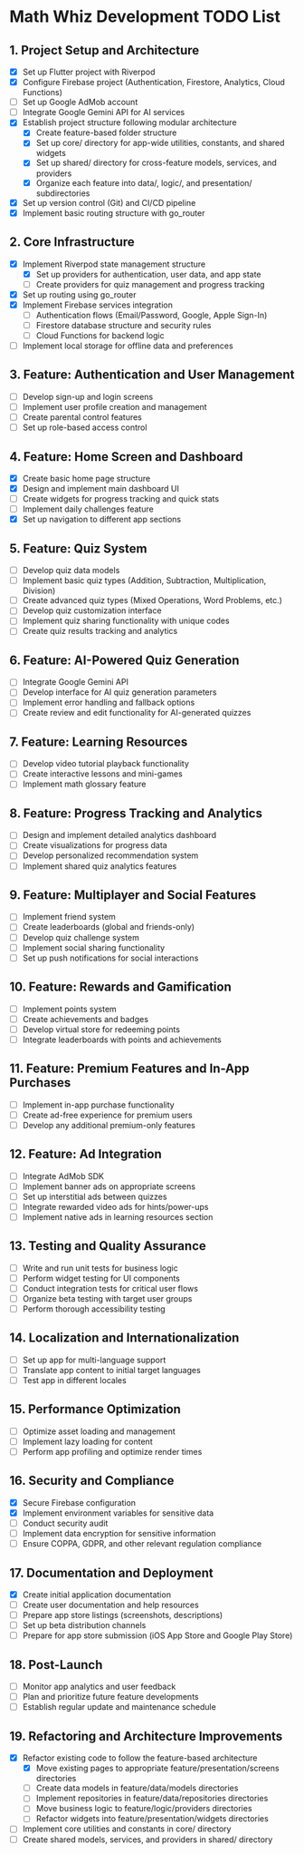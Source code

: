 # Math Whiz Development TODO List

## 1. Project Setup and Architecture
- [x] Set up Flutter project with Riverpod
- [x] Configure Firebase project (Authentication, Firestore, Analytics, Cloud Functions)
- [ ] Set up Google AdMob account
- [ ] Integrate Google Gemini API for AI services
- [x] Establish project structure following modular architecture
  - [x] Create feature-based folder structure
  - [x] Set up core/ directory for app-wide utilities, constants, and shared widgets
  - [x] Set up shared/ directory for cross-feature models, services, and providers
  - [x] Organize each feature into data/, logic/, and presentation/ subdirectories
- [x] Set up version control (Git) and CI/CD pipeline
- [x] Implement basic routing structure with go_router

## 2. Core Infrastructure
- [x] Implement Riverpod state management structure
  - [x] Set up providers for authentication, user data, and app state
  - [ ] Create providers for quiz management and progress tracking
- [x] Set up routing using go_router
- [x] Implement Firebase services integration
  - [ ] Authentication flows (Email/Password, Google, Apple Sign-In)
  - [ ] Firestore database structure and security rules
  - [ ] Cloud Functions for backend logic
- [ ] Implement local storage for offline data and preferences

## 3. Feature: Authentication and User Management
- [ ] Develop sign-up and login screens
- [ ] Implement user profile creation and management
- [ ] Create parental control features
- [ ] Set up role-based access control

## 4. Feature: Home Screen and Dashboard
- [x] Create basic home page structure
- [x] Design and implement main dashboard UI
- [ ] Create widgets for progress tracking and quick stats
- [ ] Implement daily challenges feature
- [x] Set up navigation to different app sections

## 5. Feature: Quiz System
- [ ] Develop quiz data models
- [ ] Implement basic quiz types (Addition, Subtraction, Multiplication, Division)
- [ ] Create advanced quiz types (Mixed Operations, Word Problems, etc.)
- [ ] Develop quiz customization interface
- [ ] Implement quiz sharing functionality with unique codes
- [ ] Create quiz results tracking and analytics

## 6. Feature: AI-Powered Quiz Generation
- [ ] Integrate Google Gemini API
- [ ] Develop interface for AI quiz generation parameters
- [ ] Implement error handling and fallback options
- [ ] Create review and edit functionality for AI-generated quizzes

## 7. Feature: Learning Resources
- [ ] Develop video tutorial playback functionality
- [ ] Create interactive lessons and mini-games
- [ ] Implement math glossary feature

## 8. Feature: Progress Tracking and Analytics
- [ ] Design and implement detailed analytics dashboard
- [ ] Create visualizations for progress data
- [ ] Develop personalized recommendation system
- [ ] Implement shared quiz analytics features

## 9. Feature: Multiplayer and Social Features
- [ ] Implement friend system
- [ ] Create leaderboards (global and friends-only)
- [ ] Develop quiz challenge system
- [ ] Implement social sharing functionality
- [ ] Set up push notifications for social interactions

## 10. Feature: Rewards and Gamification
- [ ] Implement points system
- [ ] Create achievements and badges
- [ ] Develop virtual store for redeeming points
- [ ] Integrate leaderboards with points and achievements

## 11. Feature: Premium Features and In-App Purchases
- [ ] Implement in-app purchase functionality
- [ ] Create ad-free experience for premium users
- [ ] Develop any additional premium-only features

## 12. Feature: Ad Integration
- [ ] Integrate AdMob SDK
- [ ] Implement banner ads on appropriate screens
- [ ] Set up interstitial ads between quizzes
- [ ] Integrate rewarded video ads for hints/power-ups
- [ ] Implement native ads in learning resources section

## 13. Testing and Quality Assurance
- [ ] Write and run unit tests for business logic
- [ ] Perform widget testing for UI components
- [ ] Conduct integration tests for critical user flows
- [ ] Organize beta testing with target user groups
- [ ] Perform thorough accessibility testing

## 14. Localization and Internationalization
- [ ] Set up app for multi-language support
- [ ] Translate app content to initial target languages
- [ ] Test app in different locales

## 15. Performance Optimization
- [ ] Optimize asset loading and management
- [ ] Implement lazy loading for content
- [ ] Perform app profiling and optimize render times

## 16. Security and Compliance
- [x] Secure Firebase configuration
- [x] Implement environment variables for sensitive data
- [ ] Conduct security audit
- [ ] Implement data encryption for sensitive information
- [ ] Ensure COPPA, GDPR, and other relevant regulation compliance

## 17. Documentation and Deployment
- [x] Create initial application documentation
- [ ] Create user documentation and help resources
- [ ] Prepare app store listings (screenshots, descriptions)
- [ ] Set up beta distribution channels
- [ ] Prepare for app store submission (iOS App Store and Google Play Store)

## 18. Post-Launch
- [ ] Monitor app analytics and user feedback
- [ ] Plan and prioritize future feature developments
- [ ] Establish regular update and maintenance schedule

## 19. Refactoring and Architecture Improvements
- [x] Refactor existing code to follow the feature-based architecture
  - [x] Move existing pages to appropriate feature/presentation/screens directories
  - [ ] Create data models in feature/data/models directories
  - [ ] Implement repositories in feature/data/repositories directories
  - [ ] Move business logic to feature/logic/providers directories
  - [ ] Refactor widgets into feature/presentation/widgets directories
- [ ] Implement core utilities and constants in core/ directory
- [ ] Create shared models, services, and providers in shared/ directory